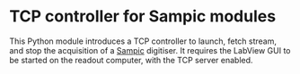 # TCP controller for Sampic modules

This Python module introduces a TCP controller to launch, fetch stream, and stop the acquisition of a [Sampic](https://arxiv.org/abs/1503.04625) digitiser.
It requires the LabView GUI to be started on the readout computer, with the TCP server enabled.
